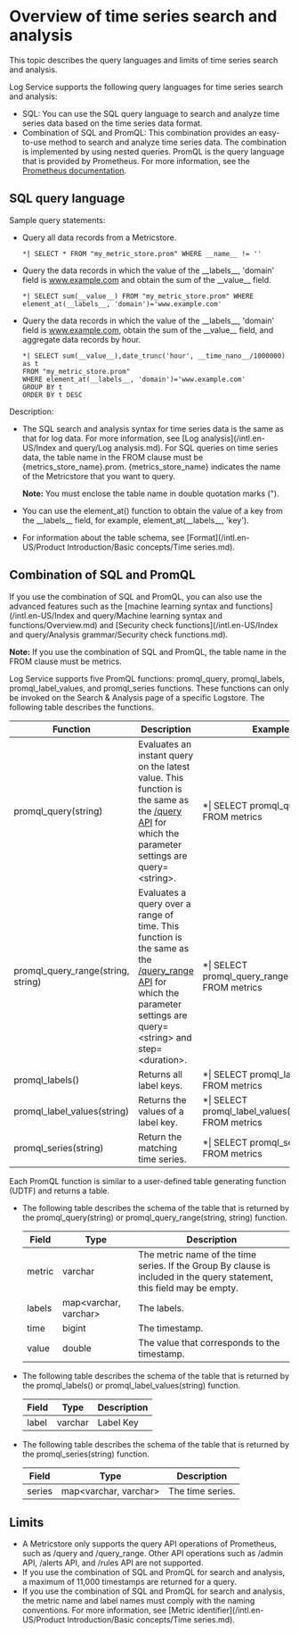 # Overview of time series search and analysis

This topic describes the query languages and limits of time series search and analysis.

Log Service supports the following query languages for time series search and analysis:

-   SQL: You can use the SQL query language to search and analyze time series data based on the time series data format.
-   Combination of SQL and PromQL: This combination provides an easy-to-use method to search and analyze time series data. The combination is implemented by using nested queries. PromQL is the query language that is provided by Prometheus. For more information, see the [Prometheus documentation](https://prometheus.io/docs/prometheus/latest/querying/basics/).

## SQL query language

Sample query statements:

-   Query all data records from a Metricstore.

    ```
    *| SELECT * FROM "my_metric_store.prom" WHERE __name__ != '' 
    ```

-   Query the data records in which the value of the \_\_labels\_\_, 'domain' field is www.example.com and obtain the sum of the \_\_value\_\_ field.

    ```
    *| SELECT sum(__value__) FROM "my_metric_store.prom" WHERE element_at(__labels__, 'domain')='www.example.com' 
    ```

-   Query the data records in which the value of the \_\_labels\_\_, 'domain' field is www.example.com, obtain the sum of the \_\_value\_\_ field, and aggregate data records by hour.

    ```
    *| SELECT sum(__value__),date_trunc('hour', __time_nano__/1000000) as t
    FROM "my_metric_store.prom" 
    WHERE element_at(__labels__, 'domain')='www.example.com'
    GROUP BY t
    ORDER BY t DESC
    ```


Description:

-   The SQL search and analysis syntax for time series data is the same as that for log data. For more information, see [Log analysis](/intl.en-US/Index and query/Log analysis.md). For SQL queries on time series data, the table name in the FROM clause must be \{metrics\_store\_name\}.prom. \{metrics\_store\_name\} indicates the name of the Metricstore that you want to query.

    **Note:** You must enclose the table name in double quotation marks \("\).

-   You can use the element\_at\(\) function to obtain the value of a key from the \_\_labels\_\_ field, for example, element\_at\(\_\_labels\_\_, 'key'\).
-   For information about the table schema, see [Format](/intl.en-US/Product Introduction/Basic concepts/Time series.md).

## Combination of SQL and PromQL

If you use the combination of SQL and PromQL, you can also use the advanced features such as the [machine learning syntax and functions](/intl.en-US/Index and query/Machine learning syntax and functions/Overview.md) and [Security check functions](/intl.en-US/Index and query/Analysis grammar/Security check functions.md).

**Note:** If you use the combination of SQL and PromQL, the table name in the FROM clause must be metrics.

Log Service supports five PromQL functions: promql\_query, promql\_labels, promql\_label\_values, and promql\_series functions. These functions can only be invoked on the Search & Analysis page of a specific Logstore. The following table describes the functions.

|Function|Description|Example|
|--------|-----------|-------|
|promql\_query\(string\)|Evaluates an instant query on the latest value. This function is the same as the [/query API](https://prometheus.io/docs/prometheus/latest/querying/api/#instant-queries) for which the parameter settings are query=<string\>.|\*\| SELECT promql\_query\('up'\) FROM metrics|
|promql\_query\_range\(string, string\)|Evaluates a query over a range of time. This function is the same as the [/query\_range API](https://prometheus.io/docs/prometheus/latest/querying/api/#range-queries) for which the parameter settings are query=<string\> and step=<duration\>.|\*\| SELECT promql\_query\_range\('up', '5m'\) FROM metrics|
|promql\_labels\(\)|Returns all label keys.|\*\| SELECT promql\_labels\(\) FROM metrics|
|promql\_label\_values\(string\)|Returns the values of a label key.|\*\| SELECT promql\_label\_values\('\_\_name\_\_'\) FROM metrics|
|promql\_series\(string\)|Return the matching time series.|\*\| SELECT promql\_series\('up'\) FROM metrics|

Each PromQL function is similar to a user-defined table generating function \(UDTF\) and returns a table.

-   The following table describes the schema of the table that is returned by the promql\_query\(string\) or promql\_query\_range\(string, string\) function.

    |Field|Type|Description|
    |-----|----|-----------|
    |metric|varchar|The metric name of the time series. If the Group By clause is included in the query statement, this field may be empty.|
    |labels|map<varchar, varchar\>|The labels.|
    |time|bigint|The timestamp.|
    |value|double|The value that corresponds to the timestamp.|

-   The following table describes the schema of the table that is returned by the promql\_labels\(\) or promql\_label\_values\(string\) function.

    |Field|Type|Description|
    |-----|----|-----------|
    |label|varchar|Label Key|

-   The following table describes the schema of the table that is returned by the promql\_series\(string\) function.

    |Field|Type|Description|
    |-----|----|-----------|
    |series|map<varchar, varchar\>|The time series.|


## Limits

-   A Metricstore only supports the query API operations of Prometheus, such as /query and /query\_range. Other API operations such as /admin API, /alerts API, and /rules API are not supported.
-   If you use the combination of SQL and PromQL for search and analysis, a maximum of 11,000 timestamps are returned for a query.
-   If you use the combination of SQL and PromQL for search and analysis, the metric name and label names must comply with the naming conventions. For more information, see [Metric identifier](/intl.en-US/Product Introduction/Basic concepts/Time series.md).

